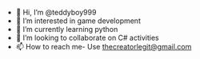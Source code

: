 - 👋 Hi, I’m @teddyboy999
- 👀 I’m interested in game development
- 🌱 I’m currently learning python
- 💞️ I’m looking to collaborate on C# activities
- 📫 How to reach me- Use thecreatorlegit@gmail.com 

<!---
teddyboy999/teddyboy999 is a ✨ special ✨ repository because its `README.md` (this file) appears on your GitHub profile.
You can click the Preview link to take a look at your changes.
--->
